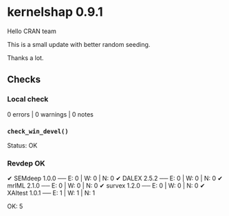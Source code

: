 # kernelshap 0.9.1

Hello CRAN team

This is a small update with better random seeding.

Thanks a lot.

## Checks

### Local check

0 errors | 0 warnings | 0 notes
  
### `check_win_devel()`

Status: OK

### Revdep OK

✔ SEMdeep 1.0.0                          ── E: 0     | W: 0     | N: 0
✔ DALEX 2.5.2                            ── E: 0     | W: 0     | N: 0
✔ mrIML 2.1.0                            ── E: 0     | W: 0     | N: 0
✔ survex 1.2.0                           ── E: 0     | W: 0     | N: 0
✔ XAItest 1.0.1                          ── E: 1     | W: 1     | N: 1

OK: 5
